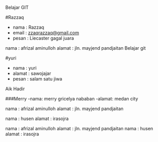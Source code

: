 Belajar GIT

#Razzaq
- nama : Razzaq
- email : zzaqrazzaq@gmail.com
- pesan : Liecaster gagal juara

nama   : afrizal aminulloh
alamat : jln. mayjend pandjaitan
Belajar git

#yuri
- nama    : yuri
- alamat  : sawojajar
- pesan   : salam satu jiwa
 

Aik Hadir

###Merry
-nama: merry gricelya nababan
-alamat: medan city


nama   : afrizal aminulloh
alamat : jln. mayjend pandjaitan

nama : husen
alamat : irasojra


nama   : afrizal aminulloh
alamat : jln. mayjend pandjaitan
nama : husen
alamat : irasojra

